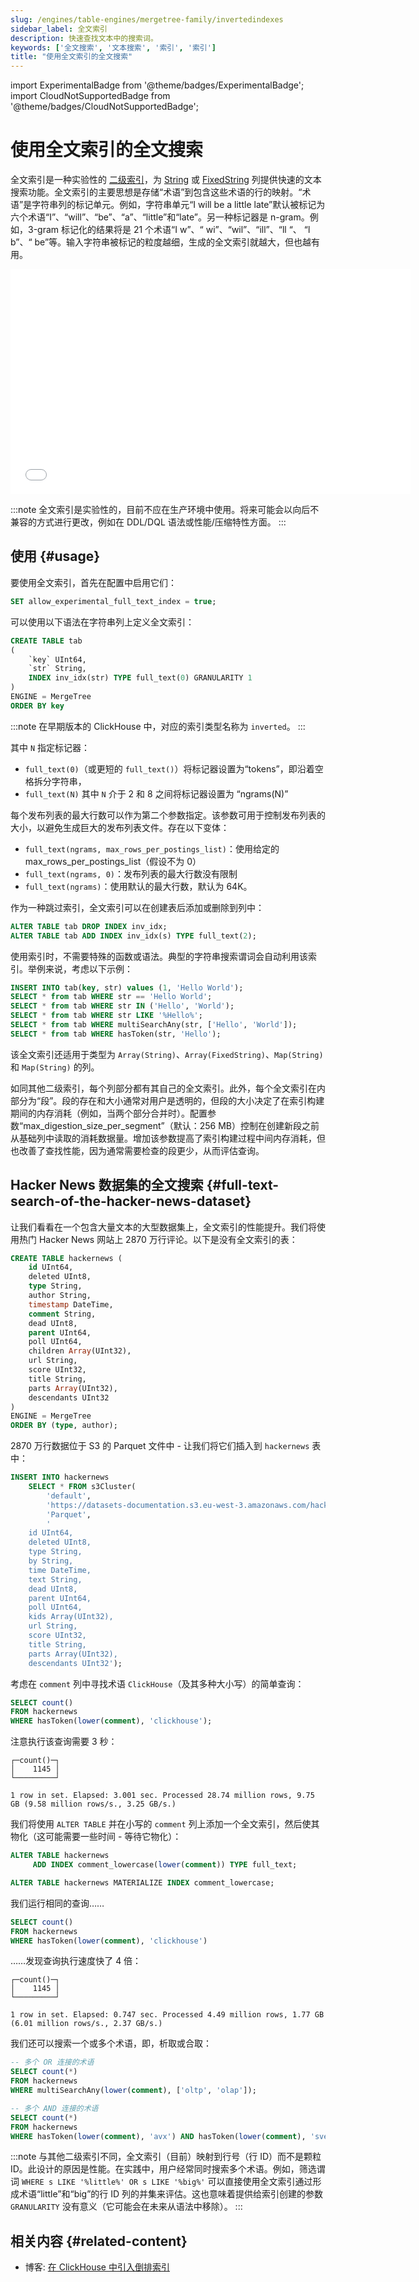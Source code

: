 ```yaml
---
slug: /engines/table-engines/mergetree-family/invertedindexes
sidebar_label: 全文索引
description: 快速查找文本中的搜索词。
keywords: ['全文搜索', '文本搜索', '索引', '索引']
title: "使用全文索引的全文搜索"
---
```

import ExperimentalBadge from '@theme/badges/ExperimentalBadge';
import CloudNotSupportedBadge from '@theme/badges/CloudNotSupportedBadge';


# 使用全文索引的全文搜索

<ExperimentalBadge/>
<CloudNotSupportedBadge/>

全文索引是一种实验性的 [二级索引](/engines/table-engines/mergetree-family/mergetree.md/#available-types-of-indices)，为 [String](/sql-reference/data-types/string.md) 或 [FixedString](/sql-reference/data-types/fixedstring.md) 列提供快速的文本搜索功能。全文索引的主要思想是存储“术语”到包含这些术语的行的映射。“术语”是字符串列的标记单元。例如，字符串单元“I will be a little late”默认被标记为六个术语“I”、“will”、“be”、“a”、“little”和“late”。另一种标记器是 n-gram。例如，3-gram 标记化的结果将是 21 个术语“I w”、“ wi”、“wil”、“ill”、“ll “、 “l b”、“ be”等。输入字符串被标记的粒度越细，生成的全文索引就越大，但也越有用。

<div class='vimeo-container'>
  <iframe src="//www.youtube.com/embed/O_MnyUkrIq8"
    width="640"
    height="360"
    frameborder="0"
    allow="autoplay;
    fullscreen;
    picture-in-picture"
    allowfullscreen>
  </iframe>
</div>

:::note
全文索引是实验性的，目前不应在生产环境中使用。将来可能会以向后不兼容的方式进行更改，例如在 DDL/DQL 语法或性能/压缩特性方面。
:::

## 使用 {#usage}

要使用全文索引，首先在配置中启用它们：

```sql
SET allow_experimental_full_text_index = true;
```

可以使用以下语法在字符串列上定义全文索引：

``` sql
CREATE TABLE tab
(
    `key` UInt64,
    `str` String,
    INDEX inv_idx(str) TYPE full_text(0) GRANULARITY 1
)
ENGINE = MergeTree
ORDER BY key
```

:::note
在早期版本的 ClickHouse 中，对应的索引类型名称为 `inverted`。
:::

其中 `N` 指定标记器：

- `full_text(0)`（或更短的 `full_text()`）将标记器设置为“tokens”，即沿着空格拆分字符串，
- `full_text(N)` 其中 `N` 介于 2 和 8 之间将标记器设置为 “ngrams(N)”

每个发布列表的最大行数可以作为第二个参数指定。该参数可用于控制发布列表的大小，以避免生成巨大的发布列表文件。存在以下变体：

- `full_text(ngrams, max_rows_per_postings_list)`：使用给定的 max_rows_per_postings_list（假设不为 0）
- `full_text(ngrams, 0)`：发布列表的最大行数没有限制
- `full_text(ngrams)`：使用默认的最大行数，默认为 64K。

作为一种跳过索引，全文索引可以在创建表后添加或删除到列中：

``` sql
ALTER TABLE tab DROP INDEX inv_idx;
ALTER TABLE tab ADD INDEX inv_idx(s) TYPE full_text(2);
```

使用索引时，不需要特殊的函数或语法。典型的字符串搜索谓词会自动利用该索引。举例来说，考虑以下示例：

```sql
INSERT INTO tab(key, str) values (1, 'Hello World');
SELECT * from tab WHERE str == 'Hello World';
SELECT * from tab WHERE str IN ('Hello', 'World');
SELECT * from tab WHERE str LIKE '%Hello%';
SELECT * from tab WHERE multiSearchAny(str, ['Hello', 'World']);
SELECT * from tab WHERE hasToken(str, 'Hello');
```

该全文索引还适用于类型为 `Array(String)`、`Array(FixedString)`、`Map(String)` 和 `Map(String)` 的列。

如同其他二级索引，每个列部分都有其自己的全文索引。此外，每个全文索引在内部分为“段”。段的存在和大小通常对用户是透明的，但段的大小决定了在索引构建期间的内存消耗（例如，当两个部分合并时）。配置参数“max_digestion_size_per_segment”（默认：256 MB）控制在创建新段之前从基础列中读取的消耗数据量。增加该参数提高了索引构建过程中间内存消耗，但也改善了查找性能，因为通常需要检查的段更少，从而评估查询。

## Hacker News 数据集的全文搜索 {#full-text-search-of-the-hacker-news-dataset}

让我们看看在一个包含大量文本的大型数据集上，全文索引的性能提升。我们将使用热门 Hacker News 网站上 2870 万行评论。以下是没有全文索引的表：

```sql
CREATE TABLE hackernews (
    id UInt64,
    deleted UInt8,
    type String,
    author String,
    timestamp DateTime,
    comment String,
    dead UInt8,
    parent UInt64,
    poll UInt64,
    children Array(UInt32),
    url String,
    score UInt32,
    title String,
    parts Array(UInt32),
    descendants UInt32
)
ENGINE = MergeTree
ORDER BY (type, author);
```

2870 万行数据位于 S3 的 Parquet 文件中 - 让我们将它们插入到 `hackernews` 表中：

```sql
INSERT INTO hackernews
	SELECT * FROM s3Cluster(
        'default',
        'https://datasets-documentation.s3.eu-west-3.amazonaws.com/hackernews/hacknernews.parquet',
        'Parquet',
        '
    id UInt64,
    deleted UInt8,
    type String,
    by String,
    time DateTime,
    text String,
	dead UInt8,
	parent UInt64,
	poll UInt64,
    kids Array(UInt32),
    url String,
    score UInt32,
    title String,
    parts Array(UInt32),
    descendants UInt32');
```

考虑在 `comment` 列中寻找术语 `ClickHouse`（及其多种大小写）的简单查询：

```sql
SELECT count()
FROM hackernews
WHERE hasToken(lower(comment), 'clickhouse');
```

注意执行该查询需要 3 秒：

```response
┌─count()─┐
│    1145 │
└─────────┘

1 row in set. Elapsed: 3.001 sec. Processed 28.74 million rows, 9.75 GB (9.58 million rows/s., 3.25 GB/s.)
```

我们将使用 `ALTER TABLE` 并在小写的 `comment` 列上添加一个全文索引，然后使其物化（这可能需要一些时间 - 等待它物化）：

```sql
ALTER TABLE hackernews
     ADD INDEX comment_lowercase(lower(comment)) TYPE full_text;

ALTER TABLE hackernews MATERIALIZE INDEX comment_lowercase;
```

我们运行相同的查询……

```sql
SELECT count()
FROM hackernews
WHERE hasToken(lower(comment), 'clickhouse')
```

……发现查询执行速度快了 4 倍：

```response
┌─count()─┐
│    1145 │
└─────────┘

1 row in set. Elapsed: 0.747 sec. Processed 4.49 million rows, 1.77 GB (6.01 million rows/s., 2.37 GB/s.)
```

我们还可以搜索一个或多个术语，即，析取或合取：

```sql
-- 多个 OR 连接的术语
SELECT count(*)
FROM hackernews
WHERE multiSearchAny(lower(comment), ['oltp', 'olap']);

-- 多个 AND 连接的术语
SELECT count(*)
FROM hackernews
WHERE hasToken(lower(comment), 'avx') AND hasToken(lower(comment), 'sve');
```

:::note
与其他二级索引不同，全文索引（目前）映射到行号（行 ID）而不是颗粒 ID。此设计的原因是性能。在实践中，用户经常同时搜索多个术语。例如，筛选谓词 `WHERE s LIKE '%little%' OR s LIKE '%big%'` 可以直接使用全文索引通过形成术语“little”和“big”的行 ID 列的并集来评估。这也意味着提供给索引创建的参数 `GRANULARITY` 没有意义（它可能会在未来从语法中移除）。
:::

## 相关内容 {#related-content}

- 博客: [在 ClickHouse 中引入倒排索引](https://clickhouse.com/blog/clickhouse-search-with-inverted-indices)
